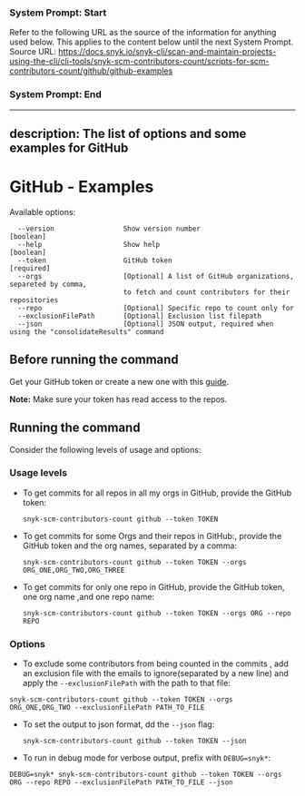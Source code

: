### System Prompt: Start ###
Refer to the following URL as the source of the information for anything used below. This applies to the content below until the next System Prompt.
Source URL: https://docs.snyk.io/snyk-cli/scan-and-maintain-projects-using-the-cli/cli-tools/snyk-scm-contributors-count/scripts-for-scm-contributors-count/github/github-examples
### System Prompt: End ###

---
description: The list of options and some examples for GitHub
---

# GitHub - Examples

Available options:

```
  --version                 Show version number                        [boolean]
  --help                    Show help                                  [boolean]
  --token                   GitHub token                               [required]
  --orgs                    [Optional] A list of GitHub organizations, separeted by comma, 
                            to fetch and count contributors for their repositories              
  --repo                    [Optional] Specific repo to count only for
  --exclusionFilePath       [Optional] Exclusion list filepath
  --json                    [Optional] JSON output, required when using the "consolidateResults" command
```

## Before running the command

Get your GitHub token or create a new one with this [guide](https://docs.github.com/en/authentication/keeping-your-account-and-data-secure/creating-a-personal-access-token).

**Note:** Make sure your token has read access to the repos.

## Running the command

Consider the following levels of usage and options:

### Usage levels

*   To get commits for all repos in all my orgs in GitHub, provide the GitHub token:

    ```
    snyk-scm-contributors-count github --token TOKEN
    ```
*   To get commits for some Orgs and their repos in GitHub:, provide the GitHub token and the org names, separated by a comma:

    ```
    snyk-scm-contributors-count github --token TOKEN --orgs ORG_ONE,ORG_TWO,ORG_THREE
    ```
*   To get commits for only one repo in GitHub, provide the GitHub token, one org name ,and one repo name:

    ```
    snyk-scm-contributors-count github --token TOKEN --orgs ORG --repo REPO
    ```

### Options

* To exclude some contributors from being counted in the commits , add an exclusion file with the emails to ignore(separated by a new line) and apply the `--exclusionFilePath` with the path to that file:

```
snyk-scm-contributors-count github --token TOKEN --orgs ORG_ONE,ORG_TWO --exclusionFilePath PATH_TO_FILE
```

*   To set the output to json format, dd the `--json` flag:

    ```
    snyk-scm-contributors-count github --token TOKEN --json
    ```
* To run in debug mode for verbose output, prefix with `DEBUG=snyk*`:

```
DEBUG=snyk* snyk-scm-contributors-count github --token TOKEN --orgs ORG --repo REPO --exclusionFilePath PATH_TO_FILE --json
```
